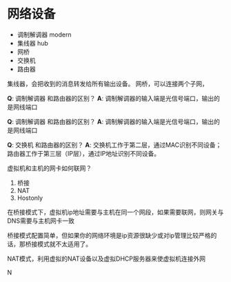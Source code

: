 # 网络设备


* 调制解调器 modern
* 集线器 hub
* 网桥
* 交换机
* 路由器

集线器，会把收到的消息转发给所有输出设备。
网桥，可以连接两个子网，

**Q**: 调制解调器 和路由器的区别？
**A**: 调制解调器的输入端是光信号端口，输出的是网线端口


**Q**: 调制解调器 和路由器的区别？
**A**: 调制解调器的输入端是光信号端口，输出的是网线端口

**Q**: 交换机 和路由器的区别？
**A**: 交换机工作于第二层，通过MAC识别不同设备；路由器工作于第三层（IP层），通过IP地址识别不同设备。

虚拟机和主机的网卡如何联网？

1. 桥接
2. NAT 
3. Hostonly

在桥接模式下，虚拟机ip地址需要与主机在同一个网段，如果需要联网，则网关与DNS需要与主机网卡一致

桥接模式配置简单，但如果你的网络环境是ip资源很缺少或对ip管理比较严格的话，那桥接模式就不太适用了。

NAT模式，利用虚拟的NAT设备以及虚拟DHCP服务器来使虚拟机连接外网






N



